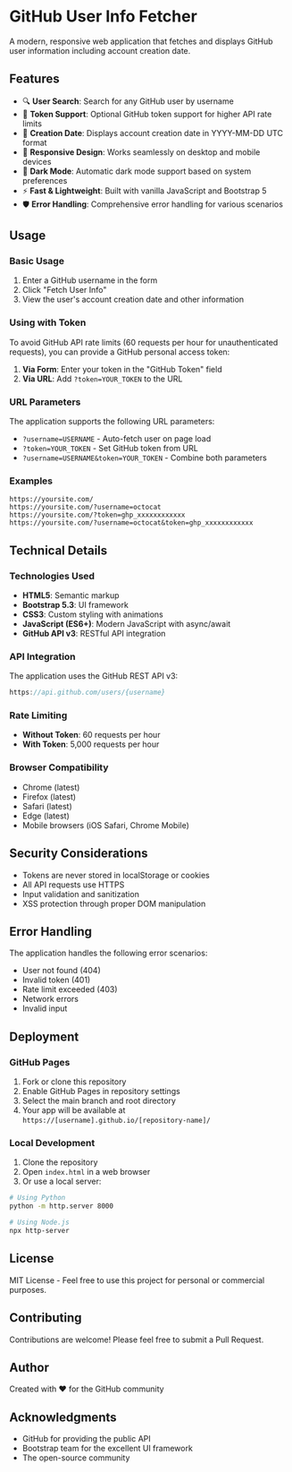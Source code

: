 # GitHub User Info Fetcher

A modern, responsive web application that fetches and displays GitHub user information including account creation date.

## Features

- 🔍 **User Search**: Search for any GitHub user by username
- 🔐 **Token Support**: Optional GitHub token support for higher API rate limits
- 📅 **Creation Date**: Displays account creation date in YYYY-MM-DD UTC format
- 📱 **Responsive Design**: Works seamlessly on desktop and mobile devices
- 🌙 **Dark Mode**: Automatic dark mode support based on system preferences
- ⚡ **Fast & Lightweight**: Built with vanilla JavaScript and Bootstrap 5
- 🛡️ **Error Handling**: Comprehensive error handling for various scenarios

## Usage

### Basic Usage

1. Enter a GitHub username in the form
2. Click "Fetch User Info"
3. View the user's account creation date and other information

### Using with Token

To avoid GitHub API rate limits (60 requests per hour for unauthenticated requests), you can provide a GitHub personal access token:

1. **Via Form**: Enter your token in the "GitHub Token" field
2. **Via URL**: Add `?token=YOUR_TOKEN` to the URL

### URL Parameters

The application supports the following URL parameters:

- `?username=USERNAME` - Auto-fetch user on page load
- `?token=YOUR_TOKEN` - Set GitHub token from URL
- `?username=USERNAME&token=YOUR_TOKEN` - Combine both parameters

### Examples

```
https://yoursite.com/
https://yoursite.com/?username=octocat
https://yoursite.com/?token=ghp_xxxxxxxxxxxx
https://yoursite.com/?username=octocat&token=ghp_xxxxxxxxxxxx
```

## Technical Details

### Technologies Used

- **HTML5**: Semantic markup
- **Bootstrap 5.3**: UI framework
- **CSS3**: Custom styling with animations
- **JavaScript (ES6+)**: Modern JavaScript with async/await
- **GitHub API v3**: RESTful API integration

### API Integration

The application uses the GitHub REST API v3:

```javascript
https://api.github.com/users/{username}
```

### Rate Limiting

- **Without Token**: 60 requests per hour
- **With Token**: 5,000 requests per hour

### Browser Compatibility

- Chrome (latest)
- Firefox (latest)
- Safari (latest)
- Edge (latest)
- Mobile browsers (iOS Safari, Chrome Mobile)

## Security Considerations

- Tokens are never stored in localStorage or cookies
- All API requests use HTTPS
- Input validation and sanitization
- XSS protection through proper DOM manipulation

## Error Handling

The application handles the following error scenarios:

- User not found (404)
- Invalid token (401)
- Rate limit exceeded (403)
- Network errors
- Invalid input

## Deployment

### GitHub Pages

1. Fork or clone this repository
2. Enable GitHub Pages in repository settings
3. Select the main branch and root directory
4. Your app will be available at `https://[username].github.io/[repository-name]/`

### Local Development

1. Clone the repository
2. Open `index.html` in a web browser
3. Or use a local server:

```bash
# Using Python
python -m http.server 8000

# Using Node.js
npx http-server
```

## License

MIT License - Feel free to use this project for personal or commercial purposes.

## Contributing

Contributions are welcome! Please feel free to submit a Pull Request.

## Author

Created with ❤️ for the GitHub community

## Acknowledgments

- GitHub for providing the public API
- Bootstrap team for the excellent UI framework
- The open-source community